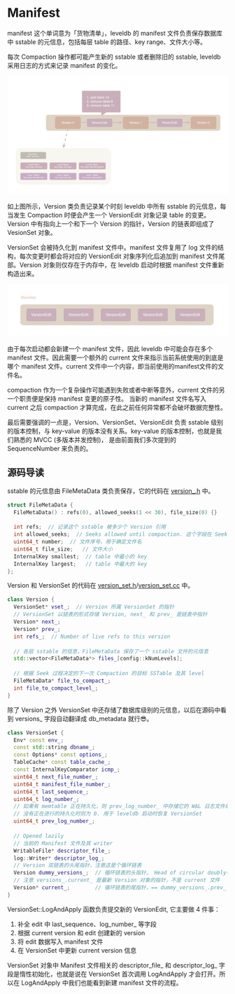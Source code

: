 # Manifest

manifest 这个单词意为「货物清单」，leveldb 的 manifest 文件负责保存数据库中 sstable 的元信息，包括每层 table 的路径、key range、文件大小等。

每次 Compaction 操作都可能产生新的 sstable 或者删除旧的 sstable, leveldb 采用日志的方式来记录 manifest 的变化。

![](img020.png)

如上图所示，Version 类负责记录某个时刻 leveldb 中所有 sstable 的元信息，每当发生 Compaction 时便会产生一个 VersionEdit 对象记录 table 的变更。Version 中有指向上一个和下一个 Version 的指针，Version 的链表即组成了 VesionSet 对象。

VersionSet 会被持久化到 manifest 文件中。manifest 文件复用了 log 文件的结构，每次变更时都会将对应的 VersionEdit 对象序列化后追加到 manifest 文件尾部。Version 对象则仅存在于内存中，在 leveldb 启动时根据 manifest 文件重新构造出来。

![](img021.png)

由于每次启动都会新建一个 manifest 文件，因此 leveldb 中可能会存在多个 manifest 文件。因此需要一个额外的 current 文件来指示当前系统使用的到底是哪个 manifest 文件。current 文件中一个内容，即当前使用的manifest文件的文件名。

compaction 作为一个复杂操作可能遇到失败或者中断等意外，current 文件的另一个职责便是保持 manifest 变更的原子性。 当新的 manifest 文件名写入 current 之后 compaction 才算完成，在此之前任何异常都不会破坏数据完整性。

最后需要强调的一点是，Version、VersionSet、VersionEdit 负责 sstable 级别的版本控制，与 key-value 的版本没有关系。key-value 的版本控制，也就是我们熟悉的 MVCC (多版本并发控制)， 是由前面我们多次提到的 SequenceNumber 来负责的。

## 源码导读

sstable 的元信息由 FileMetaData 类负责保存，它的代码在 [version_.h](../db/version_edit.h) 中。

```cpp
struct FileMetaData {
  FileMetaData() : refs(0), allowed_seeks(1 << 30), file_size(0) {}

  int refs;  // 记录这个 sstable 被多少个 Version 引用
  int allowed_seeks;  // Seeks allowed until compaction. 这个字段在 SeekCompaction 部分再细究
  uint64_t number;  // 文件序号，用于确定文件名
  uint64_t file_size;   // 文件大小
  InternalKey smallest;  // table 中最小的 key
  InternalKey largest;   // table 中最大的 key
};
```

Version 和 VersionSet 的代码在 [version_set.h](../db/version_set.h)/[version_set.cc](../db/version_set.cc) 中。

```cpp
class Version {
  VersionSet* vset_;  // Version 所属 VersionSet 的指针
  // VersionSet 以链表的形式存储 Version, next_ 和 prev_ 是链表中指针
  Version* next_; 
  Version* prev_; 
  int refs_;  // Number of live refs to this version

  // 各层 sstable 的信息，FileMetaData 保存了一个 sstable 文件的元信息
  std::vector<FileMetaData*> files_[config::kNumLevels];

  // 根据 Seek 过程决定的下一次 Compaction 的目标 SSTable 及其 level
  FileMetaData* file_to_compact_;
  int file_to_compact_level_;
}
```

除了 Version 之外 VersionSet 中还存储了数据库级别的元信息，以后在源码中看到 versions_ 字段自动翻译成 db_metadata 就行😎。

```cpp
class VersionSet {
  Env* const env_;
  const std::string dbname_;
  const Options* const options_;
  TableCache* const table_cache_;
  const InternalKeyComparator icmp_;
  uint64_t next_file_number_;
  uint64_t manifest_file_number_;
  uint64_t last_sequence_;
  uint64_t log_number_;
  // 如果有 memtable 正在持久化，则 prev_log_number_ 中存储它的 WAL 日志文件编号
  // 没有正在进行的持久化时则为 0. 用于 leveldb 启动时恢复 VersionSet
  uint64_t prev_log_number_;  

  // Opened lazily
  // 当前的 Manifest 文件及其 writer
  WritableFile* descriptor_file_;
  log::Writer* descriptor_log_;
  // Version 双链表的头尾指针，注意这是个循环链表
  Version dummy_versions_;  // 循环链表的头指针， Head of circular doubly-linked list of versions. 
  // 注意 versions_.current_ 是最新 Version 对象的指针，不是 current 文件
  Version* current_;        // 循环链表的尾指针，== dummy_versions_.prev_ 
}
```

VersionSet::LogAndApply 函数负责提交新的 VersionEdit, 它主要做 4 件事：

1. 补全 edit 中 last_sequence、log_number_ 等字段
2. 根据 current version 和 edit 创建新的 version
3. 将 edit 数据写入 manifest 文件
4. 在 VersionSet 中更新 current version 信息

VersionSet 对象中 Manifest 文件相关的 descriptor_file_ 和 descriptor_log_ 字段是惰性初始化，也就是说在 VersionSet 首次调用 LogAndApply 才会打开。所以在 LogAndApply 中我们也能看到新建 manifest 文件的流程。